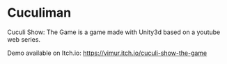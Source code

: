 # Cuculiman

Cuculi Show: The Game is a game made with Unity3d based on a youtube web series.

Demo available on Itch.io: https://vimur.itch.io/cuculi-show-the-game

